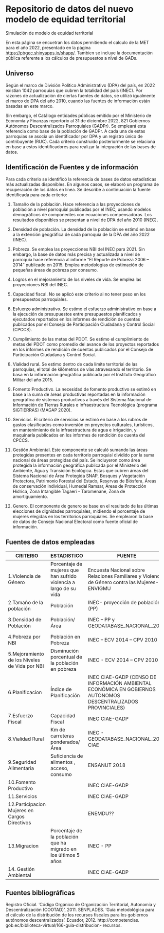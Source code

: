 # Repositorio de datos del nuevo modelo de equidad territorial
Simulación de modelo de equidad territorial

En esta página se encuetran los datos permitiendo el calculo de la MET para el año 2022, presentado en la página https://pbgec.shinyapps.io/shapp/. 
Tambien se incluye la documentación pública referente a los cálculos de presupuestos a nivel de GADs. 

## Universo

Según el marco de División Político Administrativo (DPA) del país, en 2022 existían 1042 parroquias que cubren la totalidad del país (INEC). Por razones de actualización de ciertas fuentes de datos, se utilizó igualmente el marco de DPA del año 2010, cuando las fuentes de información están basadas en este marco.

Sin embargo, el Catálogo entidades públicas emitido por el Ministerio de Economía y Finanzas repertorio al 31 de diciembre 2022, 821 Gobiernos Autónomos Descentralizados Parroquiales (GADPr). Se empleará esta referencia como base de la población de GADPr. A cada una de estas parroquias se asocia un identificador por DPA y un registro único de contribuyente (RUC). Cada criterio construido posteriormente se relaciona en base a estos identificadores para realizar la integración de las bases de datos.

## Identificación de Fuentes y de información

Para cada criterio se identificó la referencia de bases de datos estadísticas más actualizadas disponibles. En algunos casos, se elaboró un programa de recuperación de los datos en línea. Se describe a continuación la fuente identificada para cada criterio:

1.	Tamaño de la población. Hace referencia a las proyecciones de población a nivel parroquial publicadas por el INEC, usando modelos demográficos de componentes con ecuaciones compensadoras. Los resultados disponibles se presentan a nivel de DPA del año 2010 (INEC).

2.	Densidad de población. La densidad de la población se estimó en base a la extensión geográfica de cada parroquia de la DPA del año 2022 (INEC).

3.	Pobreza. Se emplea las proyecciones NBI del INEC para 2021. Sin embargo, la base de datos más precisa y actualizada a nivel de parroquia hace referencia al informe “El Reporte de Pobreza 2006 – 2014” publicado en 2015. Emplea metodologías de estimación de pequeñas áreas de pobreza por consumo.

4.	Logros en el mejoramiento de los niveles de vida. Se emplea las proyecciones NBI del INEC.

5.	Capacidad fiscal. No se aplicó este criterio al no tener peso en los presupuestos parroquiales.

6.	Esfuerzo administrativo. Se estimo el esfuerzo administrativo en base a la ejecución de presupuestos entre presupuestos planificados y ejecutados reportados en los informes de rendición de cuentas publicados por el Consejo de Participación Ciudadana y Control Social (CPCCS).

7.	Cumplimiento de las metas del PDOT. Se estimo el cumplimiento de metas del PDOT como promedio del avance de los proyectos reportados en los informes de rendición de cuentas publicados por el Consejo de Participación Ciudadana y Control Social.

8.	Vialidad rural. Se estimo dentro de cada limite territorial de las parroquias, el total de kilómetros de vías atravesando el territorio. Se basa en la información geográfica publicada por el Instituto Geográfico Militar del año 2015.

9.	Fomento Productivo. La necesidad de fomento productivo se estimó en base a la suma de áreas productivas reportadas en la información geográfica de sistemas productivos a través del Sistema Nacional de Información de Tierras Rurales e Infraestructura Tecnológica (programa SIGTIERRAS) (MAGAP 2020).

10.	Servicios. El criterio de servicios se estimó en base a los rubros de gastos clasificados como inversión en proyectos culturales, turísticos, en mantenimiento de la infraestructura de agua e irrigación, y maquinaría publicados en los informes de rendición de cuenta del CPCCS.

11.	Gestión Ambiental. Este componente se calculó sumando las áreas protegidas presentes en cada territorio parroquial dividido por la suma nacional de áreas protegidas del país. Se incluyeron como área protegida la información geográfica publicada por el Ministerio del Ambiente, Agua y Transición Ecológica. Estas que cubren áreas del Sistema Nacional de Área Protegida SNAP, Bosques y Vegetación Protectora, Patrimonio Forestal del Estado, Reservas de Biósfera, Áreas de conservación individual, Humedal Ramsar, Áreas de Protección Hídrica, Zona Intangible Tagaeri - Taromenane, Zona de amortiguamiento.

12.	Genero. El componente de genero se base en el resultado de las últimas elecciones de dignidades parroquiales, midiendo el porcentaje de mujeres elegidas en los territorios parroquiales. Se emplearon la base de datos de Consejo Nacional Electoral como fuente oficial de información.

## Fuentes de datos empleadas 

|     CRITERIO                                           |     ESTADISTICO                                                             |     FUENTE                                                                                                                |     Año     |     Resolución                          |     Fuente   en línea                                                                                                                   |
|--------------------------------------------------------|-----------------------------------------------------------------------------|---------------------------------------------------------------------------------------------------------------------------|-------------|-----------------------------------------|-----------------------------------------------------------------------------------------------------------------------------------------|
|     1.Violencia   de Género                            |     Porcentaje   de mujeres que han sufrido violencia a largo de su vida    |     Encuesta   Nacional sobre Relaciones Familiares y Violencia de Género contra las   Mujeres- ENVIGMU                   |     2011    |     Regional,   Ciudades principales    |     https://anda.inec.gob.ec/anda/index.php/catalog/919                                                                                 |
|     2.Tamaño   de la población                         |     Población                                                               |     INEC-   proyección de población (PP)                                                                                  |     2021    |     Parroquias                          |     https://www.ecuadorencifras.gob.ec/proyecciones-poblacionales/                                                                      |
|     3.Densidad   de Población                          |     Población/Área                                                          |     INEC   – PP y GEODATABASE_NACIONAL_2021                                                                               |     2021    |     Parroquias                          |     https://www.ecuadorencifras.gob.ec/documentos/web-inec/Geografia_Estadistica/Micrositio_geoportal/marco-geoestadistico-2022.html    |
|     4.Pobreza   por NBI                                |     Población   en Pobreza                                                  |     INEC   – ECV 2014 – CPV 2010                                                                                          |     2010    |     Parroquias                          |     https://www.ecuadorencifras.gob.ec//documentos/web-inec/ECV/ECV_2015/documentos/Base%20de%20Datos/                                  |
|     5.Mejoramiento   de los Niveles de Vida por NBI    |     Disminución   porcentual de la población en pobreza                     |     INEC   - ECV 2014 – CPV 2010                                                                                          |     2010    |     Parroquias                          |     https://www.ecuadorencifras.gob.ec/base-de-datos-censo-de-poblacion-y-vivienda-2010/                                                |
|     6.Planificacion                                    |     Índice   de Planificación                                               |     INEC   CIAE-GADP (CENSO DE INFORMACIÓN AMBIENTAL ECONÓMICA EN GOBIERNOS AUTÓNOMOS   DESCENTRALIZADOS PROVINCIALES)    |     2021    |     Provincial                          |     https://anda.inec.gob.ec/anda/index.php/catalog/906                                                                                 |
|     7.Esfuerzo   Fiscal                                |     Capacidad   Fiscal                                                      |     INEC   CIAE-GADP                                                                                                      |     2021    |     Provincial                          |     https://anda.inec.gob.ec/anda/index.php/catalog/906                                                                                 |
|     8.Vialidad   Rural                                 |     Km   de carreteras ponderados/Área                                      |     INEC   - GEODATABASE_NACIONAL_2021    CIAE                                                                            |     2021    |     Parroquial                          |     https://www.ecuadorencifras.gob.ec//documentos/web-inec/Cartografia/BDD_geodatabase/                                                |
|     9.Seguridad   Alimentaria                          |     Suficiencia   de alimentos , acceso, consumo                            |     ENSANUT   2018                                                                                                        |     2018    |     Provincial                          |     https://anda.inec.gob.ec/anda/index.php/catalog/891                                                                                 |
|     10.Fomento   Productivo                            |                                                                             |     INEC   CIAE-GADP                                                                                                      |     2021    |     Provincial                          |     http://geoportal.agricultura.gob.ec/index.php/visor-geo                                                                                 |
|     11.Servicios                                       |                                                                             |     INEC   CIAE-GADP                                                                                                      |     2021    |     Provincial                          |     https://anda.inec.gob.ec/anda/index.php/catalog/906                                                                                 |
|     12.Participacion   Mujeres en Cargos Directivos    |                                                                             |     ENEMDU??                                                                                                              |             |     Provincial                          |     https://www.ecuadorencifras.gob.ec/enemdu-anual/                                                                                    |
|     13.Migracion                                       |     Porcentaje   de la población que ha migrado en los últimos 5 años       |     INEC   - PP                                                                                                           |     2021    |     Parroquial                          |     https://www.ecuadorencifras.gob.ec/proyecciones-poblacionales/                                                                      |
|     14.   Gestión Ambiental                            |                                                                             |     INEC   CIAE-GADP                                                                                                      |     2021    |     Provincial                          |     https://anda.inec.gob.ec/anda/index.php/catalog/906                                                                                 |

## Fuentes bibliográficas

Registro Oficial. ‘Código Orgánico de Organización Territorial, Autonomía y Descentralización (COOTAD)’, 2011.
SENPLADES. ‘Guía metodológica para el cálculo de la distribución de los recursos fiscales para los gobiernos autónomos descentralizados’. Ecuador, 2012. http://competencias. gob.ec/biblioteca-virtual/166-guia-distribucion- recursos.
